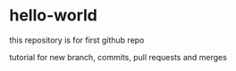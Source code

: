 # hello-world
this repository is for first github repo

tutorial for new branch, commits, pull requests and merges
